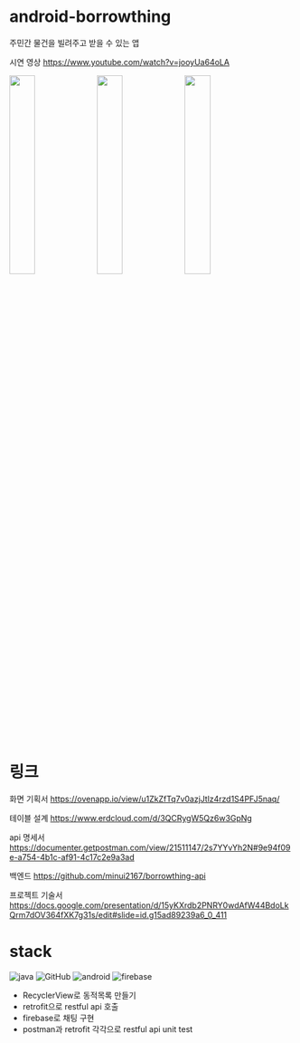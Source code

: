 # android-borrowthing

주민간 물건을 빌려주고 받을 수 있는 앱

시연 영상 https://www.youtube.com/watch?v=jooyUa64oLA
<div>
  <img src = "https://user-images.githubusercontent.com/105832345/190528265-b8397110-7f23-4e0d-a63a-1ce960ca1ddc.png" width="30%" height="30%"> 
  <img src = "https://user-images.githubusercontent.com/105832345/190528351-33f9062e-f76c-4a8f-a257-f104154f524f.png" width="30%" height="30%"> 
  <img src = "https://user-images.githubusercontent.com/105832345/190528456-96c8c630-8985-460a-b1e7-64269aa18d38.png" width="30%" height="30%"> 
</div>

# 링크
화면 기획서 https://ovenapp.io/view/u1ZkZfTq7v0azjJtlz4rzd1S4PFJ5naq/

테이블 설계 https://www.erdcloud.com/d/3QCRygW5Qz6w3GpNg

api 명세서 https://documenter.getpostman.com/view/21511147/2s7YYvYh2N#9e94f09e-a754-4b1c-af91-4c17c2e9a3ad

백엔드 https://github.com/minui2167/borrowthing-api

프로젝트 기술서 https://docs.google.com/presentation/d/15yKXrdb2PNRY0wdAfW44BdoLkQrm7dOV364fXK7g31s/edit#slide=id.g15ad89239a6_0_411

# stack
![java](https://img.shields.io/badge/java-3670A0?style=for-the-badge&logo=java&logoColor=ffdd54)
![GitHub](https://img.shields.io/badge/github-%23121011.svg?style=for-the-badge&logo=github&logoColor=white)
![android](https://img.shields.io/badge/android-3DDC84.svg?style=for-the-badge&logo=android&logoColor=white)
![firebase](https://img.shields.io/badge/firebase-FFCA28.svg?style=for-the-badge&logo=firebase&logoColor=white)

* RecyclerView로 동적목록 만들기
* retrofit으로 restful api 호출
* firebase로 채팅 구현
* postman과 retrofit 각각으로 restful api unit test

